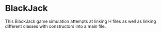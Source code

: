 # BlackJack
This BlackJack game simulation attempts at linking H files as well as linking different classes with constructors into a main file.

